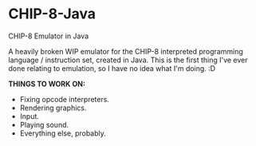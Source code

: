 # CHIP-8-Java
CHIP-8 Emulator in Java

A heavily broken WIP emulator for the CHIP-8 interpreted programming language / instruction set, created in Java. This is the first thing I've ever done relating to emulation, so I have no idea what I'm doing. :D

**THINGS TO WORK ON:**
* Fixing opcode interpreters.
* Rendering graphics.
* Input.
* Playing sound.
* Everything else, probably.
